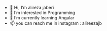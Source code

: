 - 👋 Hi, I’m alireza jaberi
- 👀 I’m interested in Programming
- 🌱 I’m currently learning Angular
- 📫 you can  reach me in instagram : alireezajb

